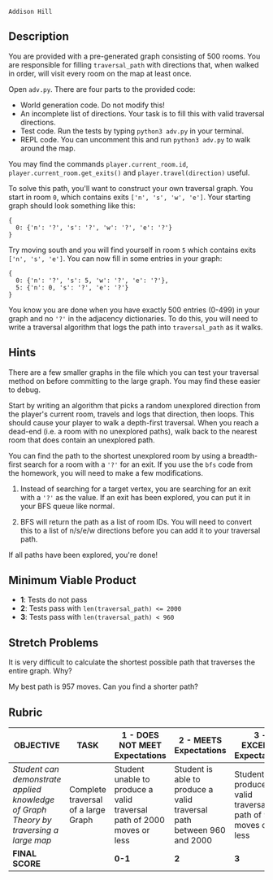 `Addison Hill`

## Description

You are provided with a pre-generated graph consisting of 500 rooms. You are responsible for filling `traversal_path` with directions that, when walked in order, will visit every room on the map at least once.

Open `adv.py`. There are four parts to the provided code:

- World generation code. Do not modify this!
- An incomplete list of directions. Your task is to fill this with valid traversal directions.
- Test code. Run the tests by typing `python3 adv.py` in your terminal.
- REPL code. You can uncomment this and run `python3 adv.py` to walk around the map.

You may find the commands `player.current_room.id`, `player.current_room.get_exits()` and `player.travel(direction)` useful.

To solve this path, you'll want to construct your own traversal graph. You start in room `0`, which contains exits `['n', 's', 'w', 'e']`. Your starting graph should look something like this:

```
{
  0: {'n': '?', 's': '?', 'w': '?', 'e': '?'}
}
```

Try moving south and you will find yourself in room `5` which contains exits `['n', 's', 'e']`. You can now fill in some entries in your graph:

```
{
  0: {'n': '?', 's': 5, 'w': '?', 'e': '?'},
  5: {'n': 0, 's': '?', 'e': '?'}
}
```

You know you are done when you have exactly 500 entries (0-499) in your graph and no `'?'` in the adjacency dictionaries. To do this, you will need to write a traversal algorithm that logs the path into `traversal_path` as it walks.

## Hints

There are a few smaller graphs in the file which you can test your traversal method on before committing to the large graph. You may find these easier to debug.

Start by writing an algorithm that picks a random unexplored direction from the player's current room, travels and logs that direction, then loops. This should cause your player to walk a depth-first traversal. When you reach a dead-end (i.e. a room with no unexplored paths), walk back to the nearest room that does contain an unexplored path.

You can find the path to the shortest unexplored room by using a breadth-first search for a room with a `'?'` for an exit. If you use the `bfs` code from the homework, you will need to make a few modifications.

1. Instead of searching for a target vertex, you are searching for an exit with a `'?'` as the value. If an exit has been explored, you can put it in your BFS queue like normal.

2. BFS will return the path as a list of room IDs. You will need to convert this to a list of n/s/e/w directions before you can add it to your traversal path.

If all paths have been explored, you're done!

## Minimum Viable Product

- **1**: Tests do not pass
- **2**: Tests pass with `len(traversal_path) <= 2000`
- **3**: Tests pass with `len(traversal_path) < 960`

## Stretch Problems

It is very difficult to calculate the shortest possible path that traverses the entire graph. Why?

My best path is 957 moves. Can you find a shorter path?

## Rubric

| OBJECTIVE                                                                             | TASK                                | 1 - DOES NOT MEET Expectations                                         | 2 - MEETS Expectations                                                 | 3 - EXCEEDS Expectations                                     | SCORE |
| ------------------------------------------------------------------------------------- | ----------------------------------- | ---------------------------------------------------------------------- | ---------------------------------------------------------------------- | ------------------------------------------------------------ | ----- |
| _Student can demonstrate applied knowledge of Graph Theory by traversing a large map_ | Complete traversal of a large Graph | Student unable to produce a valid traversal path of 2000 moves or less | Student is able to produce a valid traversal path between 960 and 2000 | Student produces a valid traversal path of 959 moves or less |       |
| **FINAL SCORE**                                                                       |                                     | **0-1**                                                                | **2**                                                                  | **3**                                                        |       |
